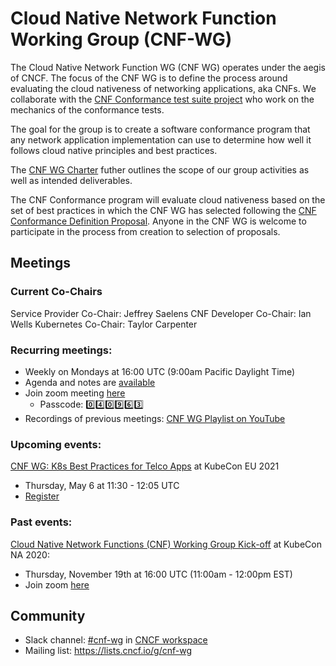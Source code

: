 # Cloud Native Network Function Working Group (CNF-WG)


The Cloud Native Network Function WG (CNF WG) operates under the aegis of CNCF. The focus of the CNF WG is to define the process around evaluating the cloud nativeness of networking applications, aka CNFs. We collaborate with the [CNF Conformance test suite project](https://github.com/cncf/cnf-conformance/blob/master/README-testsuite.md) who work on the mechanics of the conformance tests.

The goal for the group is to create a software conformance program that any network application implementation can use to determine how well it follows cloud native principles and best practices.

The [CNF WG Charter](charter.md) futher outlines the scope of our group activities as well as intended deliverables.

The CNF Conformance program will evaluate cloud nativeness based on the set of best practices in which the CNF WG has selected following the [CNF Conformance Definition Proposal](ccdps). Anyone in the CNF WG is welcome to participate in the process from creation to selection of proposals.


## Meetings

### Current Co-Chairs
Service Provider Co-Chair: Jeffrey Saelens
CNF Developer Co-Chair: Ian Wells
Kubernetes Co-Chair: Taylor Carpenter

### Recurring meetings:
- Weekly on Mondays at 16:00 UTC (9:00am Pacific Daylight Time)
- Agenda and notes are [available](https://docs.google.com/document/d/1YFimQftjkTUsxNGTsKdakvP7cJtJgCTqViH2kwJOrsc/edit)
- Join zoom meeting [here](https://zoom.us/j/97556246445?pwd=VTMrSjRWQ3pSMVZGQmNRemEwUk14QT09)
  - Passcode: :zero::four::zero::nine::six::three:
- Recordings of previous meetings: [CNF WG Playlist on YouTube](https://youtube.com/playlist?list=PLj6h78yzYM2PyMYvw5wiH01hthFb0qrOn)

### Upcoming events:

[CNF WG: K8s Best Practices for Telco Apps](https://sched.co/iE74) at KubeCon EU 2021
- Thursday, May 6 at 11:30 - 12:05 UTC
- [Register](https://events.linuxfoundation.org/kubecon-cloudnativecon-europe/register/)

### Past events:

[Cloud Native Network Functions (CNF) Working Group Kick-off](https://sched.co/fRkx) at KubeCon NA 2020:
- Thursday, November 19th at 16:00 UTC (11:00am - 12:00pm EST)
- Join zoom [here](https://zoom.us/j/92899637746)

## Community
- Slack channel: [#cnf-wg](https://cloud-native.slack.com/archives/C01F1LVAQCC) in [CNCF workspace](https://slack.cncf.io/)
- Mailing list: https://lists.cncf.io/g/cnf-wg
